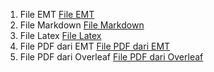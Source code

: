 1. File EMT [File EMT](https://github.com/nadzwasjh/23030630043-Nadzwa-Sri-Azijzah-Aplikasi-Komputer/blob/673445e682bb447f77c0e78a08ef6c91abd15ea7/23030630043_Nadzwa%20Sri%20Azijzah_MatE23_LaTex%20Mardown_Pertemuan%2015%2616.en)
2. File Markdown [File Markdown](https://github.com/nadzwasjh/23030630043-Nadzwa-Sri-Azijzah-Aplikasi-Komputer/blob/4d64e04d934967517eeb2204845e473fb0f9530c/23030630043_Nadzwa%20Sri%20Azijzah_MatE23_LaTex%20Mardown_Pertemuan%2015%2616.md)
3. File Latex [File Latex](https://github.com/nadzwasjh/23030630043-Nadzwa-Sri-Azijzah-Aplikasi-Komputer/blob/80b5b5df12c84fc055cc80b5d0b71ec2d3e951ac/23030630043_Nadzwa%20Sri%20Azijzah_MatE23_LaTex%20Mardown_Pertemuan%2015%2616.tex)
4. File PDF dari EMT [File PDF dari EMT](https://github.com/nadzwasjh/23030630043-Nadzwa-Sri-Azijzah-Aplikasi-Komputer/blob/342ec3b183345b533ceca1af9ca336ae1da8cf71/23030630043_Nadzwa%20Sri%20Azijzah_MatE23_LaTex%20Mardown_Pertemuan%2015%2616.pdf)
5. File PDF dari Overleaf [File PDF dari Overleaf](https://github.com/nadzwasjh/23030630043-Nadzwa-Sri-Azijzah-Aplikasi-Komputer/blob/49aee28122dfc610ea6f2042e304211b779ad1c8/Nadzwa_Sri_Azijzah_23030630043_MatE23_Tugas%20Aplikom%20LaTex.pdf)

